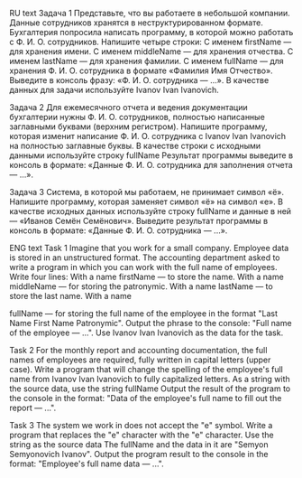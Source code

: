 RU text
Задача 1
Представьте, что вы работаете в небольшой компании. Данные сотрудников хранятся в неструктурированном формате. Бухгалтерия попросила написать программу, в которой  можно работать с Ф. И. О. сотрудников.
Напишите четыре строки:
С именем 
firstName
 — для хранения имени.
С именем 
middleName
 — для хранения отчества.
С именем 
lastName
 — для хранения фамилии.
С именем 
fullName
 — для хранения Ф. И. О. сотрудника в формате «Фамилия Имя Отчество».
Выведите в консоль фразу: «Ф. И. О. сотрудника — …».
В качестве данных для задачи используйте Ivanov Ivan Ivanovich.

Задача 2
Для ежемесячного отчета и ведения документации бухгалтерии нужны Ф. И. О. сотрудников, полностью написанные заглавными буквами (верхним регистром).
Напишите программу, которая изменит написание Ф. И. О. сотрудника с Ivanov Ivan Ivanovich на полностью заглавные буквы.
В качестве строки с исходными данными используйте строку 
fullName
Результат программы выведите в консоль в формате: «Данные Ф. И. О. сотрудника для заполнения отчета — …».

Задача 3
Система, в которой мы работаем, не принимает символ «ё». Напишите программу, которая заменяет символ «ё» на символ «е».
В качестве исходных данных используйте строку 
fullName
 и данные в ней — «Иванов Семён Семёнович».
Выведите результат программы в консоль в формате: «Данные Ф. И. О. сотрудника — ...».

ENG text
Task 1
Imagine that you work for a small company. Employee data is stored in an unstructured format. The accounting department asked to write a program in which you can work with the full name of employees.
Write four lines:
With a name 
firstName
— to store the name.
With a name 
middleName
— for storing the patronymic.
With a name 
lastName
— to store the last name.
With a name 

fullName — for storing the full name of the employee in the format "Last Name First Name Patronymic".
Output the phrase to the console: "Full name of the employee — ...".
Use Ivanov Ivan Ivanovich as the data for the task.

Task 2
For the monthly report and accounting documentation, the full names of employees are required, fully written in capital letters (upper case).
Write a program that will change the spelling of the employee's full name from Ivanov Ivan Ivanovich to fully capitalized letters.
As a string with the source data, use the string 
fullName
Output the result of the program to the console in the format: "Data of the employee's full name to fill out the report — ...".

Task 3
The system we work in does not accept the "e" symbol. Write a program that replaces the "e" character with the "e" character.
Use the string as the source data 
The fullName
and the data in it are "Semyon Semyonovich Ivanov".
Output the program result to the console in the format: "Employee's full name data — ...".
